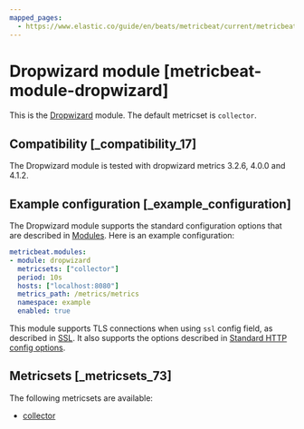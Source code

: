 ```yaml
---
mapped_pages:
  - https://www.elastic.co/guide/en/beats/metricbeat/current/metricbeat-module-dropwizard.html
---
```


<!-- This file is generated! See scripts/mage/docs_collector.go -->

# Dropwizard module [metricbeat-module-dropwizard]

This is the [Dropwizard](http://dropwizard.io) module. The default metricset is `collector`.


## Compatibility [_compatibility_17]

The Dropwizard module is tested with dropwizard metrics 3.2.6, 4.0.0 and 4.1.2.


## Example configuration [_example_configuration]

The Dropwizard module supports the standard configuration options that are described in [Modules](/reference/metricbeat/configuration-metricbeat.md). Here is an example configuration:

```yaml
metricbeat.modules:
- module: dropwizard
  metricsets: ["collector"]
  period: 10s
  hosts: ["localhost:8080"]
  metrics_path: /metrics/metrics
  namespace: example
  enabled: true
```

This module supports TLS connections when using `ssl` config field, as described in [SSL](/reference/metricbeat/configuration-ssl.md). It also supports the options described in [Standard HTTP config options](/reference/metricbeat/configuration-metricbeat.md#module-http-config-options).


## Metricsets [_metricsets_73]

The following metricsets are available:

* [collector](/reference/metricbeat/metricbeat-metricset-dropwizard-collector.md)
